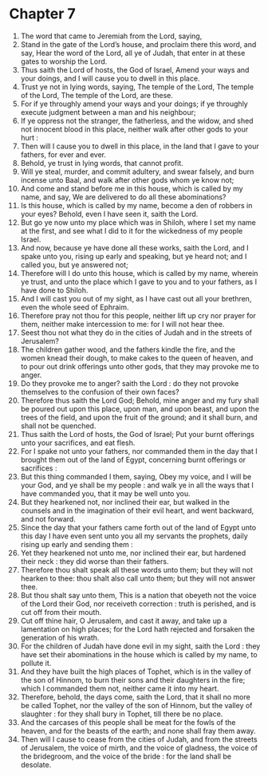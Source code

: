 # Chapter 7

1. The word that came to Jeremiah from the Lord, saying,
2. Stand in the gate of the Lord’s house, and proclaim there this word, and say, Hear the word of the Lord, all ye of Judah, that enter in at these gates to worship the Lord.
3. Thus saith the Lord of hosts, the God of Israel, Amend your ways and your doings, and I will cause you to dwell in this place.
4. Trust ye not in lying words, saying, The temple of the Lord, The temple of the Lord, The temple of the Lord, are these.
5. For if ye throughly amend your ways and your doings; if ye throughly execute judgment between a man and his neighbour;
6. If ye oppress not the stranger, the fatherless, and the widow, and shed not innocent blood in this place, neither walk after other gods to your hurt :
7. Then will I cause you to dwell in this place, in the land that I gave to your fathers, for ever and ever.
8. Behold, ye trust in lying words, that cannot profit.
9. Will ye steal, murder, and commit adultery, and swear falsely, and burn incense unto Baal, and walk after other gods whom ye know not;
10. And come and stand before me in this house, which is called by my name, and say, We are delivered to do all these abominations?
11. Is this house, which is called by my name, become a den of robbers in your eyes? Behold, even I have seen it, saith the Lord.
12. But go ye now unto my place which was in Shiloh, where I set my name at the first, and see what I did to it for the wickedness of my people Israel.
13. And now, because ye have done all these works, saith the Lord, and I spake unto you, rising up early and speaking, but ye heard not; and I called you, but ye answered not;
14. Therefore will I do unto this house, which is called by my name, wherein ye trust, and unto the place which I gave to you and to your fathers, as I have done to Shiloh.
15. And I will cast you out of my sight, as I have cast out all your brethren, even the whole seed of Ephraim.
16. Therefore pray not thou for this people, neither lift up cry nor prayer for them, neither make intercession to me: for I will not hear thee.
17. Seest thou not what they do in the cities of Judah and in the streets of Jerusalem?
18. The children gather wood, and the fathers kindle the fire, and the women knead their dough, to make cakes to the queen of heaven, and to pour out drink offerings unto other gods, that they may provoke me to anger.
19. Do they provoke me to anger? saith the Lord : do they not provoke themselves to the confusion of their own faces?
20. Therefore thus saith the Lord God; Behold, mine anger and my fury shall be poured out upon this place, upon man, and upon beast, and upon the trees of the field, and upon the fruit of the ground; and it shall burn, and shall not be quenched.
21. Thus saith the Lord of hosts, the God of Israel; Put your burnt offerings unto your sacrifices, and eat flesh.
22. For I spake not unto your fathers, nor commanded them in the day that I brought them out of the land of Egypt, concerning burnt offerings or sacrifices :
23. But this thing commanded I them, saying, Obey my voice, and I will be your God, and ye shall be my people : and walk ye in all the ways that I have commanded you, that it may be well unto you.
24. But they hearkened not, nor inclined their ear, but walked in the counsels and in the imagination of their evil heart, and went backward, and not forward.
25. Since the day that your fathers came forth out of the land of Egypt unto this day I have even sent unto you all my servants the prophets, daily rising up early and sending them :
26. Yet they hearkened not unto me, nor inclined their ear, but hardened their neck : they did worse than their fathers.
27. Therefore thou shalt speak all these words unto them; but they will not hearken to thee: thou shalt also call unto them; but they will not answer thee.
28. But thou shalt say unto them, This is a nation that obeyeth not the voice of the Lord their God, nor receiveth correction : truth is perished, and is cut off from their mouth.
29. Cut off thine hair, O Jerusalem, and cast it away, and take up a lamentation on high places; for the Lord hath rejected and forsaken the generation of his wrath.
30. For the children of Judah have done evil in my sight, saith the Lord : they have set their abominations in the house which is called by my name, to pollute it.
31. And they have built the high places of Tophet, which is in the valley of the son of Hinnom, to burn their sons and their daughters in the fire; which I commanded them not, neither came it into my heart.
32. Therefore, behold, the days come, saith the Lord, that it shall no more be called Tophet, nor the valley of the son of Hinnom, but the valley of slaughter : for they shall bury in Tophet, till there be no place.
33. And the carcases of this people shall be meat for the fowls of the heaven, and for the beasts of the earth; and none shall fray them away.
34. Then will I cause to cease from the cities of Judah, and from the streets of Jerusalem, the voice of mirth, and the voice of gladness, the voice of the bridegroom, and the voice of the bride : for the land shall be desolate.

